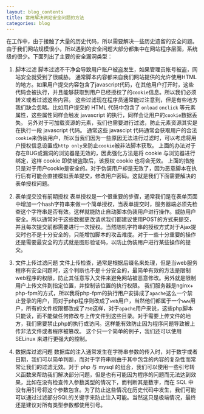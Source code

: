 ```yaml
---
layout: blog_contents
title: 常用解决网站安全问题的方法
categories: blog
---
```


在工作中，由于接触了大量的历史代码，所以需要解决一些历史遗留的安全问题。由于我们网站规模很小，所以遇到的安全问题大部分都集中在网站程序层面，系统级的很少。下面列出了主要的安全漏洞类型：

1. 脚本过滤
    脚本过滤不干净会导致用户账户被盗发生，如果管理员帐号被盗，网站安全就受到了很威胁。
    通常脚本内容都来自我们网站提供的允许使用HTML的地方。如果用户提交内容包含了javascript代码，在其他用户打开时，这些代码会被执行，并且能够获取到用户已经授权了的`cookie`信息。所以我们必须转义或者过滤这些内容。
    这些过滤现在程序员通常能过注意到，但是有些地方我们缺会忽略。比如用户提交的 HTML 代码中包含了 `onload` `onclick` 等元素属性，这些属性同样会触发 javascript 的执行，同样会让用户的`cookie`数据丢失。
    另外对于可加载资源的元素，我们也需要进行过滤，防止元素资源其实是在执行一段 javascript 代码。
    通常这些 javascipt 代码通常会获取用户的合法`cookie`来伪装用户，所以当我们因为一些原因无法进行过滤时，可以考虑将用户授权信息设置成`http only`来防止`cookie`被非法脚本获取。
    上面的办法对于存在BUG或漏洞的浏览器是无效的，因此强化方法是将 cookie 与浏览器进行绑定，这样 cookie 即使被盗取后，该授权 cookie 也将会无效。
    上面的措施只是对于用户cookie是安全的。对于伪装用户却是无效了，因为恶意脚本在执行后有可能会直接模拟表单提交，修改用户密码。这就是我们下面需要解决的表单授权问题。

2. 表单提交没有前期授权
    表单授权是一个很重要的步骤，通常我们是在表单页面中增加一个hash字符串来做一个简单授权，当表单提交时，服务器端必须先检查这个字符串是否有效。这样就能防止自动脚本伪装用户进行操作。威胁用户安全。所以通常对于这些数据更改请求我们都建议使用POST的方式来提交，并且每次提交前都需要进行一次授权。当然随机字符串的授权方式对于Ajax提交时也不是十分安全的，只能增加脚本的攻击难度。对于一些十分重要的操作还是需要最安全的方式就是图形验证码，以防止伪装用户进行某些操作的提交。

3. 文件上传过滤问题
    文件上传检查，通常是根据后缀名来处理，但是当web服务程序有安全问题时，这个判断也不是十分安全的，最简单有效的方法是限制web程序的权限，防止其任意写入文件来避免网站被恶意修改。另外就是限制用户上传文件到指定位置，并控制该位置的执行权限。
    我们服务器是nginx+ php-fpm的方式，所以我将php-fpm的执行用户安排成了`apache`这么一个禁止登录的用户，而对于php程序则改成了`web`用户，当然他们都属于一个`www`用户，所有的文件权限都改成了`750`这样，对于`apache`用户来说，这些php脚本只能读，而不能做任何修改与上传文件到这些目录。对于需要上传文件的地方，我们需要禁止php的执行或访问。这样能有效防止因为程序问题导致被上传非法文件或者程序被篡改。
    这个只一个简单的例子，我们还可以使用 SELinux 来进行更强大的控制。

4. 数据库过滤问题
    数据库的注入通常发生在字符串参数的传入时，对于数字或者日期，我们可以简单判断，而对于字符串则由于其中包含的内容的复杂性而常常让我们的过滤无效。对于 php 与 mysql 的组合，我们可以使用一些引号转义函数来帮助我们解决部分问题，但是也有可能因为程序的问题而无法达到效果，比如在没有检查传入参数类型的情况下，而判断其是数字，而在 SQL 中没有用引号将这个参数包含。为了防止这些情况在历史代码中发生，我们可能可以通过过滤部分SQL的关键字来防止注入可能。当然这只是极端情况，最终还是建议对所有类型参数都使用引号。
